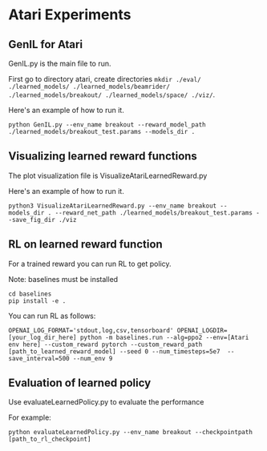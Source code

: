 # Atari Experiments #


## GenIL for Atari ##


GenIL.py is the main file to run.

First go to directory atari, create directories ```mkdir ./eval/ ./learned_models/ ./learned_models/beamrider/ ./learned_models/breakout/ ./learned_models/space/ ./viz/```.

Here's an example of how to run it. 

```python GenIL.py --env_name breakout --reward_model_path ./learned_models/breakout_test.params --models_dir .```



## Visualizing learned reward functions ##
The plot visualization file is VisualizeAtariLearnedReward.py

Here's an example of how to run it. 

```python3 VisualizeAtariLearnedReward.py --env_name breakout --models_dir . --reward_net_path ./learned_models/breakout_test.params --save_fig_dir ./viz```

## RL on learned reward function ##

For a trained reward you can run RL to get policy.

Note: baselines must be installed

```
cd baselines
pip install -e .
```

You can run RL as follows:

```
OPENAI_LOG_FORMAT='stdout,log,csv,tensorboard' OPENAI_LOGDIR=[your_log_dir_here] python -m baselines.run --alg=ppo2 --env=[Atari env here] --custom_reward pytorch --custom_reward_path [path_to_learned_reward_model] --seed 0 --num_timesteps=5e7  --save_interval=500 --num_env 9
```

## Evaluation of learned policy ##

Use evaluateLearnedPolicy.py to evaluate the performance

For example:

```python evaluateLearnedPolicy.py --env_name breakout --checkpointpath [path_to_rl_checkpoint]```
